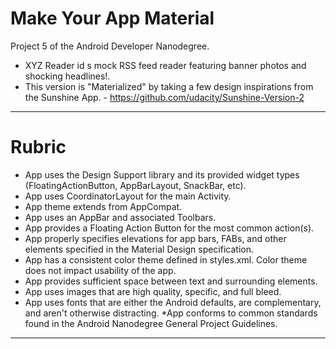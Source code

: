 # Make Your App Material

Project 5 of the Android Developer Nanodegree.

* XYZ Reader id s mock RSS feed reader featuring banner photos and shocking headlines!. <br>
* This version is "Materialized" by taking a few design inspirations from the Sunshine App. - https://github.com/udacity/Sunshine-Version-2 

<hr>

# Rubric 

* App uses the Design Support library and its provided widget types (FloatingActionButton, AppBarLayout, SnackBar, etc).
* App uses CoordinatorLayout for the main Activity.
* App theme extends from AppCompat.
* App uses an AppBar and associated Toolbars.
* App provides a Floating Action Button for the most common action(s).
* App properly specifies elevations for app bars, FABs, and other elements specified in the Material Design specification.
* App has a consistent color theme defined in styles.xml. Color theme does not impact usability of the app.
* App provides sufficient space between text and surrounding elements.
* App uses images that are high quality, specific, and full bleed.
* App uses fonts that are either the Android defaults, are complementary, and aren't otherwise distracting.
*App conforms to common standards found in the Android Nanodegree General Project Guidelines.

<hr>
